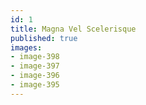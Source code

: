 ```yaml
---
id: 1
title: Magna Vel Scelerisque
published: true
images:
- image-398
- image-397
- image-396
- image-395
---
```


